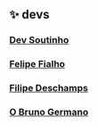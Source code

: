 ## :sparkles: devs

### [Dev Soutinho](https://www.youtube.com/channel/UCzR2u5RWXWjUh7CwLSvbitA)
### [Felipe Fialho](https://www.youtube.com/channel/UCHf-3DHd-VYn7HmddjfBj0A)
### [Filipe Deschamps](https://www.youtube.com/channel/UCU5JicSrEM5A63jkJ2QvGYw)
### [O Bruno Germano](https://www.youtube.com/channel/UCBWbWViVqDHckknir8PIIdg)
